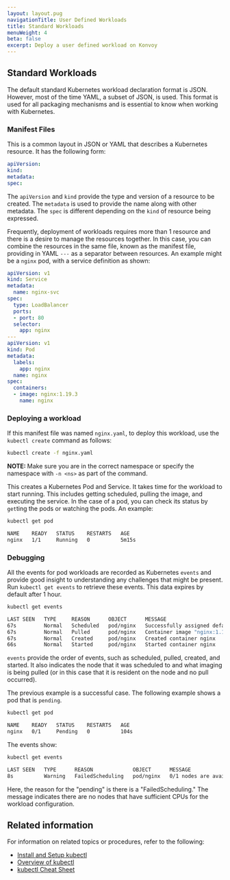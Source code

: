 ```yaml
---
layout: layout.pug
navigationTitle: User Defined Workloads
title: Standard Workloads
menuWeight: 4
beta: false
excerpt: Deploy a user defined workload on Konvoy
---
```


## Standard Workloads

The default standard Kubernetes workload declaration format is JSON. However, most of the time YAML, a subset of JSON, is used. This format is used for all packaging mechanisms and is essential to know when working with Kubernetes.

### Manifest Files

This is a common layout in JSON or YAML that describes a Kubernetes resource. It has the following form:

```yaml
apiVersion:
kind:
metadata:
spec:
```

The `apiVersion` and `kind` provide the type and version of a resource to be created. The `metadata` is used to provide the name along with other metadata. The `spec` is different depending on the `kind` of resource being expressed.

Frequently, deployment of workloads requires more than 1 resource and there is a desire to manage the resources together. In this case, you can combine the resources in the same file, known as the manifest file, providing in YAML `---` as a separator between resources. An example might be a `nginx` pod, with a service definition as shown:

```yaml
apiVersion: v1
kind: Service
metadata:
  name: nginx-svc
spec:
  type: LoadBalancer
  ports:
  - port: 80
  selector:
    app: nginx
---
apiVersion: v1
kind: Pod
metadata:
  labels:
    app: nginx
  name: nginx
spec:
  containers:
  - image: nginx:1.19.3
    name: nginx
```

### Deploying a workload

If this manifest file was named `nginx.yaml`, to deploy this workload, use the `kubectl create` command as follows:

```bash
kubectl create -f nginx.yaml
```

<p class="message--note"><strong>NOTE: </strong>Make sure you are in the correct namespace or specify the namespace with <code>-n &lt;ns&gt;</code> as part of the command.</p>

This creates a Kubernetes Pod and Service. It takes time for the workload to start running. This includes getting scheduled, pulling the image, and executing the service. In the case of a pod, you can check its status by `get`ting the pods or watching the pods. An example:

```bash
kubectl get pod
```

```sh
NAME    READY   STATUS    RESTARTS   AGE
nginx   1/1     Running   0          5m15s
```

### Debugging

All the events for pod workloads are recorded as Kubernetes `events` and provide good insight to understanding any challenges that might be present. Run `kubectl get events` to retrieve these events. This data expires by default after 1 hour.

```bash
kubectl get events
```

```sh
LAST SEEN   TYPE     REASON      OBJECT      MESSAGE
67s         Normal   Scheduled   pod/nginx   Successfully assigned default/nginx to kind-control-plane
67s         Normal   Pulled      pod/nginx   Container image "nginx:1.19.3" already present on machine
67s         Normal   Created     pod/nginx   Created container nginx
66s         Normal   Started     pod/nginx   Started container nginx
```

`events` provide the order of events, such as scheduled, pulled, created, and started. It also indicates the node that it was scheduled to and what imaging is being pulled (or in this case that it is resident on the node and no pull occurred).

The previous example is a successful case. The following example shows a pod that is `pending`.

```bash
kubectl get pod
```

```sh
NAME    READY   STATUS    RESTARTS   AGE
nginx   0/1     Pending   0          104s
```

The events show:

```bash
kubectl get events
```

```sh
LAST SEEN   TYPE      REASON             OBJECT      MESSAGE
8s          Warning   FailedScheduling   pod/nginx   0/1 nodes are available: 1 Insufficient cpu.
```

Here, the reason for the "pending" is there is a "FailedScheduling." The message indicates there are no nodes that have sufficient CPUs for the workload configuration.

## Related information

For information on related topics or procedures, refer to the following:

- [Install and Setup kubectl][kubectl]
- [Overview of kubectl][kubectl-overview]
- [kubectl Cheat Sheet][kubectl-cheatsheet]

[kubectl]: https://kubernetes.io/docs/tasks/tools/install-kubectl/
[kubectl-cheatsheet]: https://kubernetes.io/docs/reference/kubectl/cheatsheet/
[kubectl-overview]: https://kubernetes.io/docs/reference/kubectl/overview/
